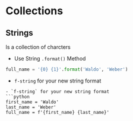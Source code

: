 # Collections

## Strings
Is a collection of charcters

- Use String `.format()` Method
```python
full_name = '{0} {1}'.format('Waldo', 'Weber')
```
- `f-string` for your new string format
```
- `f-string` for your new string format
```python
first_name = 'Waldo'
last_name = 'Weber'
full_name = f'{first_name} {last_name}'
```
